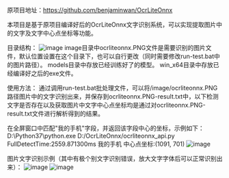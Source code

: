 原项目地址：https://github.com/benjaminwan/OcrLiteOnnx

本项目是基于原项目编译好后的OcrLiteOnnx文字识别系统，可以实现提取图片中的文字及文字中心点坐标等功能。

目录结构：
![image](https://user-images.githubusercontent.com/86114552/224941799-f801b279-6d8c-499d-aa35-8a3e0e58a658.png)
image目录中ocrliteonnx.PNG文件是需要识别的图片文件，默认位置设置在这个目录下，也可以自行更改（同时需要修改run-test.bat中的图片路径）。
models目录中存放已经训练好了的模型。
win_x64目录中存放已经编译好之后的exe文件。

使用方法：
通过调用run-test.bat批处理文件，可以将/image/ocrliteonnx.PNG路径图片中的文字识别出来，并保存到ocrliteonnx.PNG-result.txt中，以下检测文字是否存在以及获取图片中文字中心点坐标均是通过对ocrliteonnx.PNG-result.txt文件进行解析得到的结果。

在全屏窗口中匹配"我的手机"字段，并返回该字段中心的坐标，示例如下：
D:\Python37\python.exe D:/OcrLiteOnnx/ocrliteonnx_api.py
FullDetectTime:2559.871300ms
我的手机 中心点坐标:(1091, 701)
![image](https://user-images.githubusercontent.com/86114552/224942022-ebba8d8a-0f70-45c0-b561-8caf70c83a4e.png)

图片文字识别示例（其中有极个别文字识别错误，放大文字字体后可以正常识别出来）：
![image](https://user-images.githubusercontent.com/86114552/224942332-b2df8dc2-9bca-4871-a690-939228ce781b.png)
![image](https://user-images.githubusercontent.com/86114552/224942369-c03c2e58-c8de-4655-9405-0116689609c9.png)
